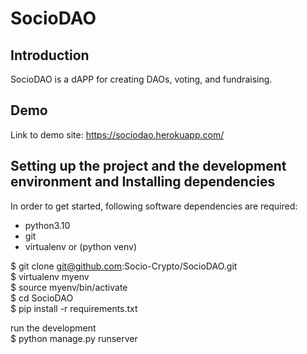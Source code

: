# SocioDAO

## Introduction
SocioDAO is a dAPP for creating DAOs, voting, and fundraising.

## Demo
Link to demo site: https://sociodao.herokuapp.com/

## Setting up the project and the development environment and Installing dependencies

In order to get started, following software dependencies are required:

* python3.10
* git
* virtualenv or (python venv)


$ git clone git@github.com:Socio-Crypto/SocioDAO.git <br />
$ virtualenv myenv <br />
$ source myenv/bin/activate <br />
$ cd SocioDAO <br />
$ pip install -r requirements.txt <br />

run the development <br />
$ python manage.py runserver <br />




